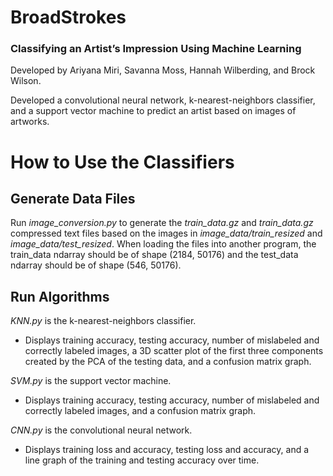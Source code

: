 # BroadStrokes
### Classifying an Artist’s Impression Using Machine Learning

Developed by Ariyana Miri, Savanna Moss, Hannah Wilberding, and Brock Wilson.

Developed a convolutional neural network, k-nearest-neighbors classifier, and a support vector machine to predict an artist based on images of artworks.

# How to Use the Classifiers
## Generate Data Files
Run *image_conversion.py* to generate the *train_data.gz* and *train_data.gz* compressed text files based on the images in *image_data/train_resized* and *image_data/test_resized*. When loading the files into another program, the train_data ndarray should be of shape (2184, 50176) and the test_data ndarray should be of shape (546, 50176).

## Run Algorithms
*KNN.py* is the k-nearest-neighbors classifier.
- Displays training accuracy, testing accuracy, number of mislabeled and correctly labeled images, a 3D scatter plot of the first three components created by the PCA of the testing data, and a confusion matrix graph.

*SVM.py* is the support vector machine.
- Displays training accuracy, testing accuracy, number of mislabeled and correctly labeled images, and a confusion matrix graph.

*CNN.py* is the convolutional neural network.
- Displays training loss and accuracy, testing loss and accuracy, and a line graph of the training and testing accuracy over time.
